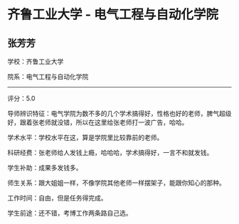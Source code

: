 # 齐鲁工业大学 - 电气工程与自动化学院

## 张芳芳

学校：齐鲁工业大学

院系：电气工程与自动化学院

* * *

评分：5.0

导师辨识特征：电气学院为数不多的几个学术搞得好，性格也好的老师，脾气超级好，跟着张老师就没错，所以在这里给张老师打一波广告，哈哈。

学术水平：学校水平在这，算是学院里比较靠前的老师。

科研经费：张老师给人发钱上瘾，哈哈哈，学术搞得好，一言不和就发钱。

学生补助：成果多发钱多。

师生关系：跟大姐姐一样，不像学院其他老师一样摆架子，能跟你知心的那种。

工作时间：自由，但是任务得完成。

学生前途：还不错，考博工作两条路自己选。